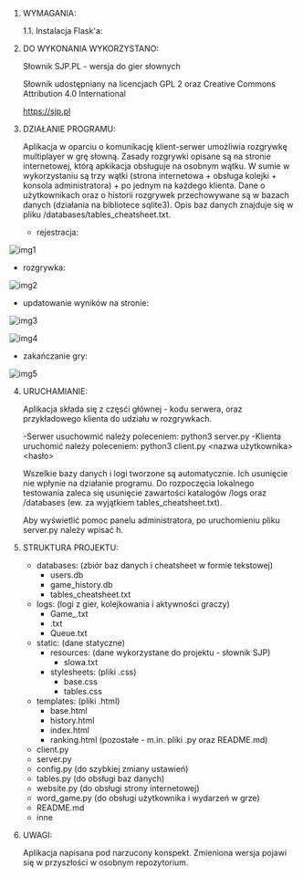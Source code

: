 1. WYMAGANIA:

    1.1. Instalacja Flask'a:


2. DO WYKONANIA WYKORZYSTANO:

    Słownik SJP.PL - wersja do gier słownych

    Słownik udostępniany na licencjach GPL 2 oraz
    Creative Commons Attribution 4.0 International

    https://sjp.pl


3. DZIAŁANIE PROGRAMU:
    
    Aplikacja w oparciu o komunikację klient-serwer umożliwia rozgrywkę multiplayer w grę słowną. Zasady rozgrywki opisane są na stronie internetowej, którą apkikacja obsługuje na osobnym wątku. W sumie w wykorzystaniu są trzy wątki (strona internetowa + obsługa kolejki + konsola administratora) + po jednym na każdego klienta. Dane o użytkownikach oraz o historii rozgrywek przechowywane są w bazach danych (działania na bibliotece sqlite3). Opis baz danych znajduje się w pliku /databases/tables_cheatsheet.txt.

   - rejestracja:

![img1](https://user-images.githubusercontent.com/68823168/146683191-846711ea-ecbb-441a-b544-a2ca89d667f5.png)

   - rozgrywka:

![img2](https://user-images.githubusercontent.com/68823168/146683292-58fec54c-b007-4b00-b883-441a2638a9b9.png)

   - updatowanie wyników na stronie:

![img3](https://user-images.githubusercontent.com/68823168/146683260-9c9e9ed1-7d0f-468b-b9f9-bcb58ea8bbd2.png)

![img4](https://user-images.githubusercontent.com/68823168/146683262-017d3549-09b1-4065-8af6-7e84f5cb963d.png)


   - zakańczanie gry:
   
![img5](https://user-images.githubusercontent.com/68823168/146683238-fcc35d34-73f7-4dd8-a057-0cb12d78aedd.png)


4. URUCHAMIANIE:

    Aplikacja składa się z częsći głównej - kodu serwera, oraz przykładowego klienta do udziału w rozgrywkach.
    
    -Serwer usuchowmić należy poleceniem: python3 server.py
    -Klienta uruchomić należy poleceniem: python3 client.py <nazwa użytkownika> <hasło>
    
    Wszelkie bazy danych i logi tworzone są automatycznie. Ich usunięcie nie wpłynie na działanie programu.
    Do rozpoczęcia lokalnego testowania zaleca się usunięcie zawartości katalogów /logs oraz /databases (ew. za wyjątkiem tables_cheatsheet.txt).
    
    Aby wyświetlić pomoc panelu administratora, po uruchomieniu pliku server.py należy wpisać h.
   
5. STRUKTURA PROJEKTU:
    - databases:        (zbiór baz danych i cheatsheet w formie tekstowej)
        - users.db
        - game_history.db
        - tables_cheatsheet.txt
    - logs:             (logi z gier, kolejkowania i aktywności graczy)
        - Game_<id>.txt
        - <username>.txt
        - Queue.txt
    - static:           (dane statyczne)
        - resources:    (dane wykorzystane do projektu - słownik SJP)
            - slowa.txt
        - stylesheets:  (pliki .css)
            - base.css
            - tables.css
    - templates:        (pliki .html)
        - base.html
        - history.html
        - index.html
        - ranking.html
    (pozostałe - m.in. pliki .py oraz README.md)
    - client.py
    - server.py
    - config.py         (do szybkiej zmiany ustawień)
    - tables.py         (do obsługi baz danych)
    - website.py        (do obsługi strony internetowej)
    - word_game.py      (do obsługi użytkownika i wydarzeń w grze)
    - README.md
    - inne

6. UWAGI:

    Aplikacja napisana pod narzucony konspekt. Zmieniona wersja pojawi się w przyszłości w osobnym repozytorium.
